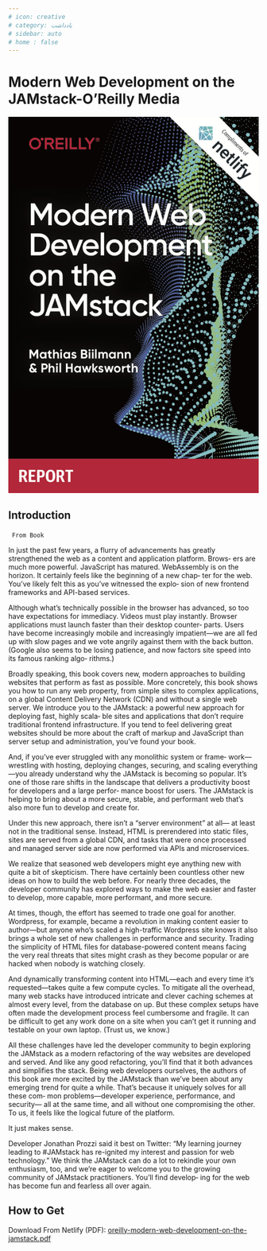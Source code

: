 ```yaml
---
# icon: creative
# category: یادداشت
# sidebar: auto
# home : false
---
```


# Modern Web Development on the JAMstack-O’Reilly Media

<div class="ltr">

![Modern Web Development on the JAMstack-O’Reilly Media](./cover.png)

## Introduction
` From Book`


In just the past few years, a flurry of advancements has greatly strengthened the web as a content and application platform. Brows‐ ers are much more powerful. JavaScript has matured. WebAssembly is on the horizon. It certainly feels like the beginning of a new chap‐ ter for the web. You’ve likely felt this as you’ve witnessed the explo‐ sion of new frontend frameworks and API-based services.

Although what’s technically possible in the browser has advanced, so
too have expectations for immediacy. Videos must play instantly.
Browser applications must launch faster than their desktop counter‐
parts. Users have become increasingly mobile and increasingly
impatient—we are all fed up with slow pages and we vote angrily
against them with the back button. (Google also seems to be losing
patience, and now factors site speed into its famous ranking algo‐
rithms.)

Broadly speaking, this book covers new, modern approaches to
building websites that perform as fast as possible. More concretely,
this book shows you how to run any web property, from simple sites
to complex applications, on a global Content Delivery Network
(CDN) and without a single web server. We introduce you to the
JAMstack: a powerful new approach for deploying fast, highly scala‐
ble sites and applications that don’t require traditional frontend
infrastructure. If you tend to feel delivering great websites should be
more about the craft of markup and JavaScript than server setup
and administration, you’ve found your book.

And, if you’ve ever struggled with any monolithic system or frame‐
work—wrestling with hosting, deploying changes, securing, and
scaling everything—you already understand why the JAMstack is
becoming so popular. It’s one of those rare shifts in the landscape
that delivers a productivity boost for developers and a large perfor‐
mance boost for users. The JAMstack is helping to bring about a
more secure, stable, and performant web that’s also more fun to
develop and create for.


Under this new approach, there isn’t a “server environment” at all—
at least not in the traditional sense. Instead, HTML is prerendered
into static files, sites are served from a global CDN, and tasks that
were once processed and managed server side are now performed
via APIs and microservices.

We realize that seasoned web developers might eye anything new
with quite a bit of skepticism. There have certainly been countless
other new ideas on how to build the web before. For nearly three
decades, the developer community has explored ways to make the
web easier and faster to develop, more capable, more performant,
and more secure.

At times, though, the effort has seemed to trade one goal for
another. Wordpress, for example, became a revolution in making
content easier to author—but anyone who’s scaled a high-traffic
Wordpress site knows it also brings a whole set of new challenges in
performance and security. Trading the simplicity of HTML files for
database-powered content means facing the very real threats that
sites might crash as they become popular or are hacked when
nobody is watching closely.

And dynamically transforming content into HTML—each and every
time it’s requested—takes quite a few compute cycles. To mitigate all
the overhead, many web stacks have introduced intricate and clever
caching schemes at almost every level, from the database on up. But
these complex setups have often made the development process feel
cumbersome and fragile. It can be difficult to get any work done on
a site when you can’t get it running and testable on your own laptop.
(Trust us, we know.)

All these challenges have led the developer community to begin
exploring the JAMstack as a modern refactoring of the way websites
are developed and served. And like any good refactoring, you’ll find
that it both advances and simplifies the stack.
Being web developers ourselves, the authors of this book are more
excited by the JAMstack than we’ve been about any emerging trend
for quite a while. That’s because it uniquely solves for all these com‐
mon problems—developer experience, performance, and security—
all at the same time, and all without one compromising the other. To
us, it feels like the logical future of the platform.

It just makes sense.

Developer Jonathan Prozzi said it best on Twitter: “My learning
journey leading to #JAMstack has re-ignited my interest and passion
for web technology.” We think the JAMstack can do a lot to rekindle
your own enthusiasm, too, and we’re eager to welcome you to the
growing community of JAMstack practitioners. You’ll find develop‐
ing for the web has become fun and fearless all over again.


## How to Get
Download From Netlify (PDF): [oreilly-modern-web-development-on-the-jamstack.pdf](https://www.netlify.com/pdf/oreilly-modern-web-development-on-the-jamstack.pdf)

</div>
